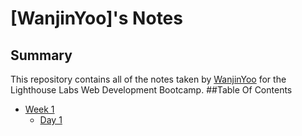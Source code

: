 # [WanjinYoo]'s Notes

## Summary 

This repository contains all of the notes taken by [WanjinYoo](https://github.com/WanjinYoo) for the Lighthouse Labs Web Development Bootcamp.
##Table Of Contents
* [Week 1](/Week_1)
  * [Day 1](/Week_1/Day_1)
